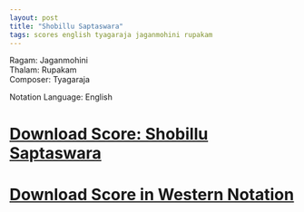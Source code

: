```yaml
---
layout: post
title: "Shobillu Saptaswara"
tags: scores english tyagaraja jaganmohini rupakam
---
```


Ragam: Jaganmohini  
Thalam: Rupakam  
Composer: Tyagaraja  

Notation Language: English  

# [Download Score: Shobillu Saptaswara][notation]

# [Download Score in Western Notation][western]



[notation]: https://github.com/ananthp/carnatic_scores/blob/master/shobillu-jaganmohini-eng.pdf?raw=true
[western]: https://github.com/ananthp/carnatic_scores/blob/master/shobillu-score.pdf?raw=true
